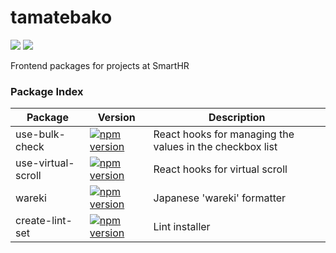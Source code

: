 # tamatebako

[![](https://github.com/kufu/tamatebako/workflows/test/badge.svg)](https://github.com/kufu/tamatebako/actions?workflow=test)
[![](https://github.com/kufu/tamatebako/workflows/lint/badge.svg)](https://github.com/kufu/tamatebako/actions?workflow=lint)

Frontend packages for projects at SmartHR

### Package Index

| Package            | Version                                                                                                                                  | Description                                              |
|--------------------|------------------------------------------------------------------------------------------------------------------------------------------|----------------------------------------------------------|
| use-bulk-check     | [![npm version](https://badge.fury.io/js/%40smarthr%2Fuse-bulk-check.svg)](https://badge.fury.io/js/%40smarthr%2Fuse-bulk-check)         | React hooks for managing the values in the checkbox list |
| use-virtual-scroll | [![npm version](https://badge.fury.io/js/%40smarthr%2Fuse-virtual-scroll.svg)](https://badge.fury.io/js/%40smarthr%2Fuse-virtual-scroll) | React hooks for virtual scroll                           |
| wareki             | [![npm version](https://badge.fury.io/js/%40smarthr%2Fwareki.svg)](https://badge.fury.io/js/%40smarthr%2Fwareki)                         | Japanese 'wareki' formatter                              |
| create-lint-set    | [![npm version](https://badge.fury.io/js/%40smarthr%2Fcreate-lint-set.svg)](https://badge.fury.io/js/%40smarthr%2Fcreate-lint-set)       | Lint installer                                           |

